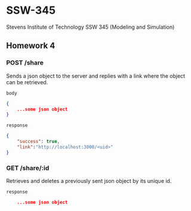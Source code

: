 # SSW-345
Stevens Institute of Technology SSW 345 (Modeling and Simulation)

## Homework 4 

### POST /share

Sends a json object to the server and replies with a link where the object can be retrieved.

`body`
```json
{
    ...some json object
}
```

`response`
```json 
{
    "success": true,
    "link":"http://localhost:3000/<uid>"
}
```

### GET /share/:id

Retrieves and deletes a previously sent json object by its unique id.

`response`
```json
    ...some json object
```

